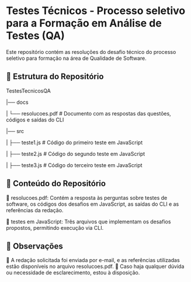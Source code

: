 # Testes Técnicos - Processo seletivo para a Formação em Análise de Testes (QA)

Este repositório contém as resoluções do desafio técnico do processo seletivo para formação na área de Qualidade de Software.

## 📂 Estrutura do Repositório

TestesTecnicosQA

|── docs

|   └── resolucoes.pdf  # Documento com as respostas das questões, códigos e saídas do CLI

|── src

|   ├── teste1.js       # Código do primeiro teste em JavaScript

|   ├── teste2.js       # Código do segundo teste em JavaScript

|   ├── teste3.js       # Código do terceiro teste em JavaScript

## 📝 Conteúdo do Repositório

📄 resolucoes.pdf: Contém a resposta às perguntas sobre testes de software, os códigos dos desafios em JavaScript, as saídas do CLI e as referências da redação.

📜 testes em JavaScript: Três arquivos que implementam os desafios propostos, permitindo execução via CLI.

## 📌 Observações

🔹 A redação solicitada foi enviada por e-mail, e as referências utilizadas estão disponíveis no arquivo resolucoes.pdf.
🔹 Caso haja qualquer dúvida ou necessidade de esclarecimento, estou à disposição.
